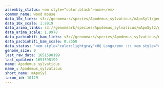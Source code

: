 ```yaml
---
assembly_status: <em style="color:black">none</em>
common_name: wood mouse
data_10x_links: s3://genomeark/species/Apodemus_sylvaticus/mApoSyl1/genomic_data/10x/<br>
data_10x_scale: 1.8919
data_arima_links: s3://genomeark/species/Apodemus_sylvaticus/mApoSyl2/genomic_data/arima/<br>
data_arima_scale: 1.9978
data_pacbiohifi_bam_links: s3://genomeark/species/Apodemus_sylvaticus/mApoSyl1/genomic_data/pacbio_hifi/<br>
data_pacbiohifi_bam_scale: 0.2558
data_status: '<em style="color:lightgray">HQ Long</em> ::: <em style="color:lightgray">Long</em> ::: <em style="color:lightgray">Short</em> ::: <em style="color:lightgray">Phasing</em> ::: <em style="color:lightgray">Scaffolding</em>'
genome_size: 0
last_raw_data: 1651598199
last_updated: 1651598199
name: Apodemus sylvaticus
name_: Apodemus_sylvaticus
short_name: mApoSyl
taxon_id: 10129
---
```

